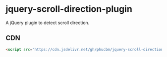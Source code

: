 # jquery-scroll-direction-plugin
A jQuery plugin to detect scroll direction.

## CDN

```html
<script src="https://cdn.jsdelivr.net/gh/phucbm/jquery-scroll-direction-plugin/jquery.scroll-direction.js"></script>
```
